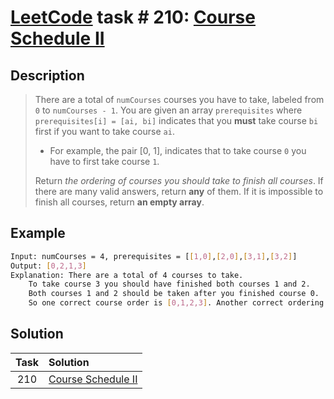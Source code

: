 # [LeetCode][leetcode] task # 210: [Course Schedule II][task]

Description
-----------

> There are a total of `numCourses` courses you have to take, labeled from `0` to `numCourses - 1`.
> You are given an array `prerequisites` where `prerequisites[i] = [ai, bi]` indicates
> that you **must** take course `bi` first if you want to take course `ai`.
> 
> * For example, the pair [0, 1], indicates that to take course `0` you have to first take course `1`.
>
> Return _the ordering of courses you should take to finish all courses_.
> If there are many valid answers, return **any** of them.
> If it is impossible to finish all courses, return **an empty array**.

Example
-------

```sh
Input: numCourses = 4, prerequisites = [[1,0],[2,0],[3,1],[3,2]]
Output: [0,2,1,3]
Explanation: There are a total of 4 courses to take.
    To take course 3 you should have finished both courses 1 and 2.
    Both courses 1 and 2 should be taken after you finished course 0.
    So one correct course order is [0,1,2,3]. Another correct ordering is [0,2,1,3].
```

Solution
--------

| Task | Solution                       |
|:----:|:-------------------------------|
| 210  | [Course Schedule II][solution] |


[leetcode]: <http://leetcode.com/>
[task]: <https://leetcode.com/problems/course-schedule-ii/>
[solution]: <https://github.com/wellaxis/praxis-leetcode/blob/main/src/main/java/com/witalis/praxis/leetcode/task/h3/p210/option/Practice.java>
